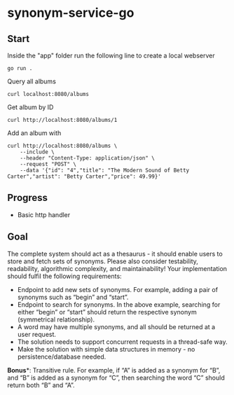 # synonym-service-go

## Start
Inside the "app" folder run the following line to create a local webserver
```
go run .
```
Query all albums
```
curl localhost:8080/albums
```
Get album by ID
```
curl http://localhost:8080/albums/1
```

Add an album with
```
curl http://localhost:8080/albums \
    --include \
    --header "Content-Type: application/json" \
    --request "POST" \
    --data '{"id": "4","title": "The Modern Sound of Betty Carter","artist": "Betty Carter","price": 49.99}'
```

## Progress
* Basic http handler

## Goal
The complete system should act as a thesaurus - it should enable users to store and fetch sets of synonyms. Please also consider testability, readability, algorithmic complexity, and maintainability!
Your implementation should fulfil the following requirements:

* Endpoint to add new sets of synonyms. For example, adding a pair of synonyms such as “begin” and “start”.
* Endpoint to search for synonyms. In the above example, searching for either “begin” or “start” should return the respective synonym (symmetrical relationship).
* A word may have multiple synonyms, and all should be returned at a user request.
* The solution needs to support concurrent requests in a thread-safe way.
* Make the solution with simple data structures in memory - no persistence/database needed.

**Bonus***: Transitive rule. For example, if “A” is added as a synonym for “B”, and “B” is added as a synonym for “C”, then searching the word “C” should return both “B” and “A”.